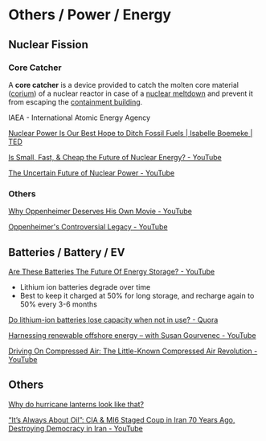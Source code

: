 # Others / Power / Energy

## Nuclear Fission

### Core Catcher

A **core catcher** is a device provided to catch the molten core material ([corium](https://en.wikipedia.org/wiki/Corium_(nuclear_reactor))) of a nuclear reactor in case of a [nuclear meltdown](https://en.wikipedia.org/wiki/Nuclear_meltdown) and prevent it from escaping the [containment building](https://en.wikipedia.org/wiki/Containment_building).

IAEA - International Atomic Energy Agency

[Nuclear Power Is Our Best Hope to Ditch Fossil Fuels | Isabelle Boemeke | TED](https://www.youtube.com/watch?v=ESAaz9v4mSU)

[Is Small, Fast, & Cheap the Future of Nuclear Energy? - YouTube](https://www.youtube.com/watch?v=L31px6rQ-vQ)

[The Uncertain Future of Nuclear Power - YouTube](https://www.youtube.com/watch?v=INl3pCXm6Tw)

### Others

[Why Oppenheimer Deserves His Own Movie - YouTube](https://www.youtube.com/watch?v=Xzv84ZdtlE0)

[Oppenheimer's Controversial Legacy - YouTube](https://www.youtube.com/watch?v=nAz6lkosNcA)

## Batteries / Battery / EV

[Are These Batteries The Future Of Energy Storage? - YouTube](https://www.youtube.com/watch?v=n1TBAWlbXKI)

- Lithium ion batteries degrade over time
- Best to keep it charged at 50% for long storage, and recharge again to 50% every 3-6 months

[Do lithium-ion batteries lose capacity when not in use? - Quora](https://www.quora.com/Do-lithium-ion-batteries-lose-capacity-when-not-in-use)

[Harnessing renewable offshore energy – with Susan Gourvenec - YouTube](https://www.youtube.com/watch?v=DqOzsqT9QNQ)

[Driving On Compressed Air: The Little-Known Compressed Air Revolution - YouTube](https://www.youtube.com/watch?v=fFoYPj3Ntzc)

## Others

[Why do hurricane lanterns look like that?](https://www.youtube.com/watch?v=tURHTuKHBZs)

[“It’s Always About Oil”: CIA & MI6 Staged Coup in Iran 70 Years Ago, Destroying Democracy in Iran - YouTube](https://www.youtube.com/watch?v=7coh9-MpFJo)
